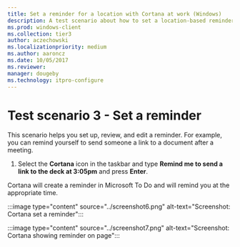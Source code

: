 ```yaml
---
title: Set a reminder for a location with Cortana at work (Windows)
description: A test scenario about how to set a location-based reminder using Cortana at work.
ms.prod: windows-client
ms.collection: tier3
author: aczechowski
ms.localizationpriority: medium
ms.author: aaroncz
ms.date: 10/05/2017
ms.reviewer: 
manager: dougeby
ms.technology: itpro-configure
---
```


# Test scenario 3 - Set a reminder

This scenario helps you set up, review, and edit a reminder. For example, you can remind yourself to send someone a link to a document after a meeting.

1. Select the **Cortana** icon in the taskbar and type **Remind me to send a link to the deck at 3:05pm** and press **Enter**.

Cortana will create a reminder in Microsoft To Do and will remind you at the appropriate time.

:::image type="content" source="../screenshot6.png" alt-text="Screenshot: Cortana set a reminder":::

:::image type="content" source="../screenshot7.png" alt-text="Screenshot: Cortana showing reminder on page":::
